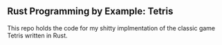 ## Rust Programming by Example: Tetris
This repo holds the code for my shitty implmentation of the classic game Tetris written in Rust.
